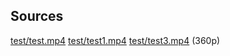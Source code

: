## Sources
[test/test.mp4](https://www.youtube.com/watch?v=B66jkyYQJFU)
[test/test1.mp4](https://www.youtube.com/watch?v=IV8B7geg6Dk)
[test/test3.mp4](https://www.youtube.com/watch?v=WRGBkYapWZs) (360p)
